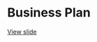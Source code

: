 # Business Plan

[View slide](https://docs.google.com/presentation/d/1R0vObaRlrAPSKOaXPI6dbES0NBbkZAQcbMeJfc6EW4Q/edit?usp=sharing)

